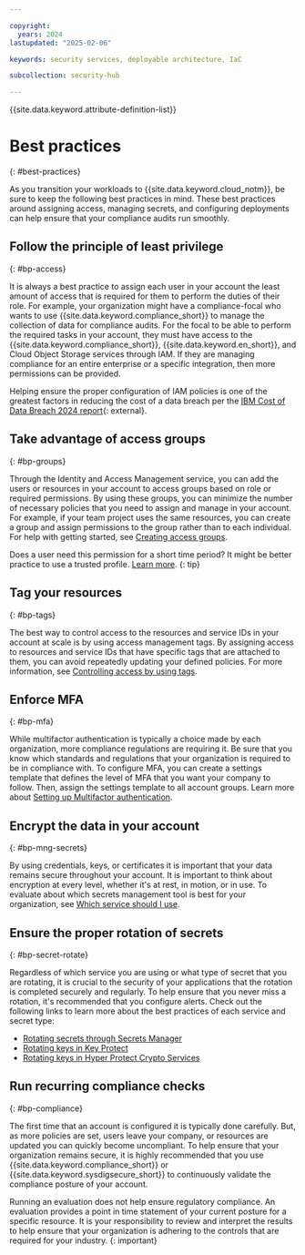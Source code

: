 ```yaml
---

copyright:
  years: 2024
lastupdated: "2025-02-06"

keywords: security services, deployable architecture, IaC

subcollection: security-hub

---
```


{{site.data.keyword.attribute-definition-list}}

# Best practices
{: #best-practices}

As you transition your workloads to {{site.data.keyword.cloud_notm}}, be sure to keep the following best practices in mind. These best practices around assigning access, managing secrets, and configuring deployments can help ensure that your compliance audits run smoothly.

## Follow the principle of least privilege
{: #bp-access}

It is always a best practice to assign each user in your account the least amount of access that is required for them to perform the duties of their role. For example, your organization might have a compliance-focal who wants to use {{site.data.keyword.compliance_short}} to manage the collection of data for compliance audits. For the focal to be able to perform the required tasks in your account, they must have access to the {{site.data.keyword.compliance_short}}, {{site.data.keyword.en_short}}, and Cloud Object Storage services through IAM. If they are managing compliance for an entire enterprise or a specific integration, then more permissions can be provided.

Helping ensure the proper configuration of IAM policies is one of the greatest factors in reducing the cost of a data breach per the [IBM Cost of Data Breach 2024 report](https://www.ibm.com/reports/data-breach){: external}.


## Take advantage of access groups
{: #bp-groups}

Through the Identity and Access Management service, you can add the users or resources in your account to access groups based on role or required permissions. By using these groups, you can minimize the number of necessary policies that you need to assign and manage in your account. For example, if your team project uses the same resources, you can create a group and assign permissions to the group rather than to each individual. For help with getting started, see [Creating access groups](/docs/account?topic=account-groups).

Does a user need this permission for a short time period? It might be better practice to use a trusted profile. [Learn more](/docs/secure-enterprise?topic=secure-enterprise-access-enterprises#bp-enterprise-access-include-compare-accessgroups-trustedprofiles).
{: tip}

## Tag your resources
{: #bp-tags}

The best way to control access to the resources and service IDs in your account at scale is by using access management tags. By assigning access to resources and service IDs that have specific tags that are attached to them, you can avoid repeatedly updating your defined policies. For more information, see [Controlling access by using tags](/docs/account?topic=account-access-tags-tutorial).

## Enforce MFA
{: #bp-mfa}

While multifactor authentication is typically a choice made by each organization, more compliance regulations are requiring it. Be sure that you know which standards and regulations that your organization is required to be in compliance with. To configure MFA, you can create a settings template that defines the level of MFA that you want your company to follow. Then, assign the settings template to all account groups. Learn more about [Setting up Multifactor authentication](/docs/account?topic=account-enablemfa).


## Encrypt the data in your account
{: #bp-mng-secrets}

By using credentials, keys, or certificates it is important that your data remains secure throughout your account. It is important to think about encryption at every level, whether it's at rest, in motion, or in use. To evaluate about which secrets management tool is best for your organization, see [Which service should I use](/docs/security-hub?topic=security-hub-manage-secrets-ibm-cloud).


## Ensure the proper rotation of secrets
{: #bp-secret-rotate}

Regardless of which service you are using or what type of secret that you are rotating, it is crucial to the security of your applications that the rotation is completed securely and regularly. To help ensure that you never miss a rotation, it's recommended that you configure alerts. Check out the following links to learn more about the best practices of each service and secret type:

* [Rotating secrets through Secrets Manager](/docs/secrets-manager?topic=secrets-manager-best-practices-rotate-secrets)
* [Rotating keys in Key Protect](/docs/key-protect?topic=key-protect-key-rotation)
* [Rotating keys in Hyper Protect Crypto Services](/docs/hs-crypto?topic=hs-crypto-set-rotation-policy)


## Run recurring compliance checks
{: #bp-compliance}

The first time that an account is configured it is typically done carefully. But, as more policies are set, users leave your company, or resources are updated you can quickly become uncompliant. To help ensure that your organization remains secure, it is highly recommended that you use {{site.data.keyword.compliance_short}} or {{site.data.keyword.sysdigsecure_short}} to continuously validate the compliance posture of your account. 

Running an evaluation does not help ensure regulatory compliance. An evaluation provides a point in time statement of your current posture for a specific resource. It is your responsibility to review and interpret the results to help ensure that your organization is adhering to the controls that are required for your industry. 
{: important}
